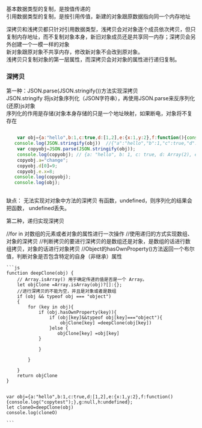 
基本数据类型的复制，是按值传递的  <br>
引用数据类型的复制，是按引用传值，新建的对象跟原数据指向同一个内存地址  <br>

深拷贝和浅拷贝都只针对引用数据类型，浅拷贝会对对象逐个成员依次拷贝，但只复制内存地址，而不复制对象本身，新旧对象成员还是共享同一内存；深拷贝会另外创建一个一模一样的对象  <br>
新对象跟原对象不共享内存，修改新对象不会改到原对象。  <br>
浅拷贝只复制对象的第一层属性，而深拷贝会对对象的属性进行递归复制。  <br>

### 深拷贝

 第一种：JSON.parse(JSON.stringify())方法实现深拷贝     <br>
 JSON.stringify 将js对象序列化（JSON字符串），再使用JSON.parse来反序列化(还原)js对象   <br>
 序列化的作用是存储(对象本身存储的只是一个地址映射，如果断电，对象将不复存在    <br>
```js

    var obj={a:"hello",b:1,c:true,d:[1,2],e:{x:1,y:2},f:function(){console.log("copytest");},g:null,h:undefined};
   console.log(JSON.stringify(obj))  //{"a":"hello","b":1,"c":true,"d":[1,2],"e":{"x":1,"y":2},"g":null}
    var copyobj=JSON.parse(JSON.stringify(obj));
    console.log(copyobj); // {a: "hello", b: 1, c: true, d: Array(2), e: {…}, …}
    copyobj.a="change";
    copyobj.d[0]=9;
    copyobj.e.x=8;
   console.log(copyobj);
   console.log(obj);
    
```
缺点：
   无法实现对对象中方法的深拷贝  有函数，undefined，则序列化的结果会把函数， undefined丢失。
   
 第二种，递归实现深拷贝
 
  //for in 对数组的元素或者对象的属性进行一次操作
    //使用递归的方式实现数组、对象的深拷贝
    //判断拷贝的要进行深拷贝的是数组还是对象，是数组的话进行数组拷贝，对象的话进行对象拷贝
    //Object的hasOwnProperty()方法返回一个布尔值，判断对象是否包含特定的自身（非继承）属性
    
    ```js
    function deepClone(obj) {
        // Array.isArray() 用于确定传递的值是否是一个 Array。
        let objClone =Array.isArray(obj)?[]:{};
        //进行深拷贝的不能为空，并且是对象或者是数组
        if (obj && typeof obj === "object")
        {
            for (key in obj){
                if (obj.hasOwnProperty(key)){
                    if (obj[key]&&typeof obj[key]==="object"){
                        objClone[key] =deepClone(obj[key])
                    }else {
                       objClone[key] =obj[key]
                }

                }

            }

        }
        return objClone
    }


    var obj={a:"hello",b:1,c:true,d:[1,2],e:{x:1,y:2},f:function(){console.log("copytest");},g:null,h:undefined};
    let cloneO=deepClone(obj)
    console.log(cloneO)
    
    ```
 
